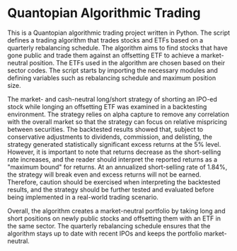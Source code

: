 # Quantopian Algorithmic Trading

This is a Quantopian algorithmic trading project written in Python. The script defines a trading algorithm that trades stocks and ETFs based on a quarterly rebalancing schedule. The algorithm aims to find stocks that have gone public and trade them against an offsetting ETF to achieve a market-neutral position. The ETFs used in the algorithm are chosen based on their sector codes. The script starts by importing the necessary modules and defining variables such as rebalancing schedule and maximum position size.

The market- and cash-neutral long/short strategy of shorting an IPO-ed stock while longing an offsetting ETF was examined in a backtesting environment. The strategy relies on alpha capture to remove any correlation with the overall market so that the strategy can focus on relative mispricing between securities. The backtested results showed that, subject to conservative adjustments to dividends, commission, and delisting, the strategy generated statistically significant excess returns at the 5% level. However, it is important to note that returns decrease as the short-selling rate increases, and the reader should interpret the reported returns as a "maximum bound" for returns. At an annualized short-selling rate of 1.84%, the strategy will break even and excess returns will not be earned. Therefore, caution should be exercised when interpreting the backtested results, and the strategy should be further tested and evaluated before being implemented in a real-world trading scenario.

Overall, the algorithm creates a market-neutral portfolio by taking long and short positions on newly public stocks and offsetting them with an ETF in the same sector. The quarterly rebalancing schedule ensures that the algorithm stays up to date with recent IPOs and keeps the portfolio market-neutral.
